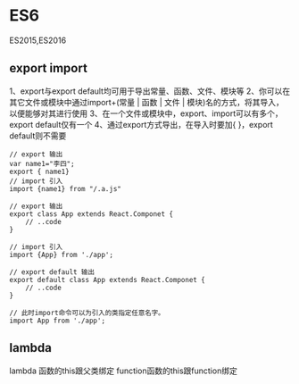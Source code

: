 # ES6
ES2015,ES2016
## export import
1、export与export default均可用于导出常量、函数、文件、模块等
2、你可以在其它文件或模块中通过import+(常量 | 函数 | 文件 | 模块)名的方式，将其导入，以便能够对其进行使用
3、在一个文件或模块中，export、import可以有多个，export default仅有一个
4、通过export方式导出，在导入时要加{ }，export default则不需要
```
// export 输出
var name1="李四";
export { name1}
// import 引入
import {name1} from "/.a.js" 

// export 输出
export class App extends React.Componet {
    // ..code
}

// import 引入
import {App} from './app';

// export default 输出
export default class App extends React.Componet {
    // ..code
}

// 此时import命令可以为引入的类指定任意名字。
import App from './app';
```
## lambda
lambda 函数的this跟父类绑定
function函数的this跟function绑定